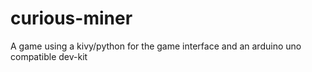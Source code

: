 # curious-miner
A game using a kivy/python for the game interface and an arduino uno compatible dev-kit
